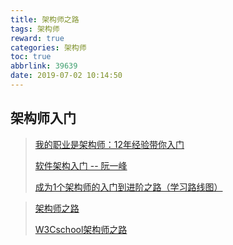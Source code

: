 ```yaml
---
title: 架构师之路
tags: 架构师
reward: true
categories: 架构师
toc: true
abbrlink: 39639
date: 2019-07-02 10:14:50
---
```


## 架构师入门

> [我的职业是架构师：12年经验带你入门](<https://www.jianshu.com/p/a79dc35f4597>)
>
> [软件架构入门 -- 阮一峰](<http://www.ruanyifeng.com/blog/2016/09/software-architecture.html>)
>
> [成为1个架构师的入门到进阶之路（学习路线图）](<https://zhuanlan.zhihu.com/p/37078580>)

> [架构师之路](<https://mp.weixin.qq.com/s/RahJtAlTF9vkrsj4ZlqPig>)
>
> [W3Cschool架构师之路](<https://www.w3cschool.cn/architectroad/architectroad-awk.html>)

